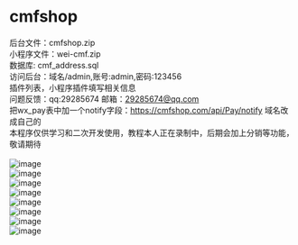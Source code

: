 # cmfshop
后台文件：cmfshop.zip
<br>小程序文件：wei-cmf.zip
<br>数据库: cmf_address.sql
<br>访问后台：域名/admin,账号:admin,密码:123456
<br>插件列表，小程序插件填写相关信息
<br>问题反馈：qq:29285674 邮箱：29285674@qq.com
<br> 把wx_pay表中加一个notify字段：https://cmfshop.com/api/Pay/notify 域名改成自己的
<br>本程序仅供学习和二次开发使用，教程本人正在录制中，后期会加上分销等功能，敬请期待
<br>
<br>![image](http://wx4.sinaimg.cn/mw690/0060lm7Tly1fw3bb82rbdj30cc0kl0u6.jpg)
<br>![image](http://wx1.sinaimg.cn/mw690/0060lm7Tly1fw3bc2c9tfj30bg0ju406.jpg)
<br>![image](http://wx4.sinaimg.cn/mw690/0060lm7Tly1fw3bcf9wq5j30bp0k6wfr.jpg)
<br>![image](http://wx3.sinaimg.cn/mw690/0060lm7Tly1fw3bbs42ioj30b90jracz.jpg)
<br>![image](http://wx3.sinaimg.cn/mw690/0060lm7Tly1fw3bctna4gj30cn0c4dgn.jpg)
<br>![image](http://wx3.sinaimg.cn/mw690/0060lm7Tly1fw3bf7736vj31gs0dtabb.jpg)
<br>![image](http://wx1.sinaimg.cn/mw690/0060lm7Tly1fw3bg2j670j31h507sdgd.jpg)
<br>![image](http://wx2.sinaimg.cn/mw690/0060lm7Tly1fw3bg5s6slj30wg0bgglu.jpg)
